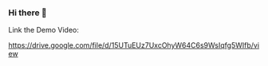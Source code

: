 ### Hi there 👋

<!--
**Nsvengatesh200/Nsvengatesh200** is a ✨ _special_ ✨ repository because its `README.md` (this file) appears on your GitHub profile.

Here are some ideas to get you started:

- 🔭 I’m currently working on ...
- 🌱 I’m currently learning ...
- 👯 I’m looking to collaborate on ...
- 🤔 I’m looking for help with ...
- 💬 Ask me about ...
- 📫 How to reach me: ...
- 😄 Pronouns: ...
- ⚡ Fun fact: ...
-->


Link the Demo Video:

https://drive.google.com/file/d/15UTuEUz7UxcOhyW64C6s9WsIqfg5WIfb/view
